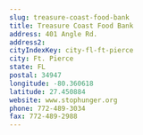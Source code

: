 ```yaml
---
slug: treasure-coast-food-bank
title: Treasure Coast Food Bank
address: 401 Angle Rd.
address2: 
cityIndexKey: city-fl-ft-pierce
city: Ft. Pierce
state: FL
postal: 34947
longitude: -80.360618
latitude: 27.450884
website: www.stophunger.org
phone: 772-489-3034
fax: 772-489-2988
---
```

